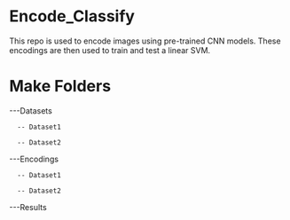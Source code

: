 # Encode_Classify
This repo is used to encode images using pre-trained CNN models. These encodings are then used to train and test a linear SVM.

# Make Folders
---Datasets

      -- Dataset1
   
      -- Dataset2

---Encodings

      -- Dataset1
   
      -- Dataset2

---Results

